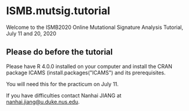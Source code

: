 # ISMB.mutsig.tutorial

Welcome to the ISMB2020 Online Mutational Signature Analysis Tutorial, July 11 and 20, 2020

## Please do before the tutorial

Please have R 4.0.0 installed on your computer and install the CRAN package ICAMS (install.packages("ICAMS") and its prerequisites.

You will need this for the practicum on July 11.

If you have difficulties contact Nanhai JIANG
at nanhai.jiang@u.duke.nus.edu.


